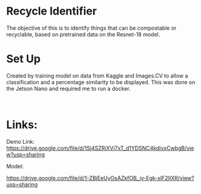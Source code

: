 # **Recycle Identifier**

The objective of this is to identify things that can be compostable or recyclable, based on pretrained data on the Resnet-18 model.

# **Set Up**

Created by training model on data from Kaggle and Images.CV to allow a classification and a percentage similarity to be displayed. This was done on the Jetson Nano and required me to run a docker.

&nbsp;

# Links:

Demo Link:  
https://drive.google.com/file/d/1Sj4SZRiXVi7xT_d1YDSNC4kdivxCwbgB/view?usp=sharing

Model:

https://drive.google.com/file/d/1-ZBjEeUyOsAZkfOB_jv-Egk-xIF2lIXR/view?usp=sharing

&nbsp;

&nbsp;
